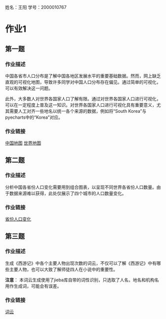 姓名：王阳
学号：2000010767

# 作业1

## 第一题
### 作业描述
中国各省市人口分布是了解中国各地区发展水平的重要基础数据。然而，网上缺乏直观的可视化地图，导致许多同学对中国人口分布存在偏见。通过简单的可视化，可以有效解决这一问题。

此外，大多数人对世界各国家人口了解有限。通过对世界各国家人口进行可视化，可以在一定程度上普及这一知识。对世界各国家人口进行可视化具有重要意义，尤其需要人工对齐一些地名以统一各个来源的数据，例如将“South Korea”与pyecharts中的“Korea”对应。

### 作业链接
[中国地图](https://yangwangpku.github.io/python-Project-2024Spring/homework1/population_china_map.html)
[世界地图](https://yangwangpku.github.io/python-Project-2024Spring/homework1/population_world_map.html)

## 第二题
### 作业描述
分析中国各省份人口变化需要用到组合图表，以呈现不同世界各省份人口数量。由于数据来源难以获得，此处仅展示了四个城市的人口数量变化。

### 作业链接
[省份人口变化](https://yangwangpku.github.io/python-Project-2024Spring/homework1/population_city.html)

## 第三题
### 作业描述
生成《西游记》中各个主要人物出现次数的词云，不仅可以了解《西游记》中有哪些主要人物，也可以大致了解师徒四人在小说中的重要性。

**注意**： 本词云生成使用了jieba库自带的词性识别，只选取了人名，地名和机构名用作生成词，可能会有误差。

### 作业链接
[词云](https://yangwangpku.github.io/python-Project-2024Spring/homework1/wordcloud.html)